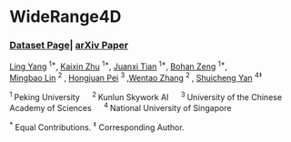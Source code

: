 # WideRange4D

### [Dataset Page](https://huggingface.co/datasets/Gen-Verse/WideRange4D/tree/main)| [arXiv Paper]()

[Ling Yang](https://yangling0818.github.io) <sup>1*</sup>, [Kaixin Zhu](https://chriszkxxx.github.io) <sup>1*</sup>,
[Juanxi Tian](https://tianshijing.github.io) <sup>1*</sup>, [Bohan Zeng](https://scholar.google.com/citations?user=MHo_d3YAAAAJ&hl=en) <sup>1*</sup>, </br>[Mingbao Lin](http://lmb.bjbxit.cn/) <sup>2 </sup>, [Hongjuan Pei](https://openreview.net/profile?id=~Hongjuan_Pei1) <sup>3 </sup>,[Wentao Zhang](https://zwt233.github.io) <sup>2 </sup>, [Shuicheng Yan](http://yanshuicheng.info) <sup>4‡</sup>

<sup>1 </sup>Peking University &emsp; <sup>2 </sup>Kunlun Skywork AI &emsp; <sup>3 </sup>	University of the Chinese Academy of Sciences &emsp;  <sup>4 </sup>	National University of Singapore &emsp;

<sup>\*</sup> Equal Contributions. <sup>$\ddagger$</sup> Corresponding Author.



